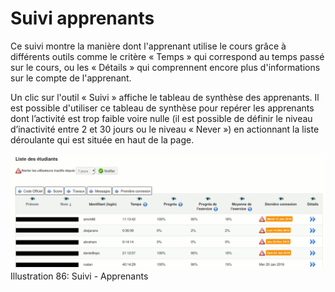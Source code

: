# Suivi apprenants

Ce suivi montre la manière dont l'apprenant utilise le cours grâce à différents outils comme le critère « Temps » qui correspond au temps passé sur le cours, ou les « Détails » qui comprennent encore plus d'informations sur le compte de l'apprenant.

Un clic sur l'outil « Suivi » affiche le tableau de synthèse des apprenants. Il est possible d'utiliser ce tableau de synthèse pour repérer les apprenants dont l’activité est trop faible voire nulle \(il est possible de définir le niveau d’inactivité entre 2 et 30 jours ou le niveau « Never »\) en actionnant la liste déroulante qui est située en haut de la page.

![](../../.gitbook/assets/image139%20%281%29.png)Illustration 86: Suivi - Apprenants

